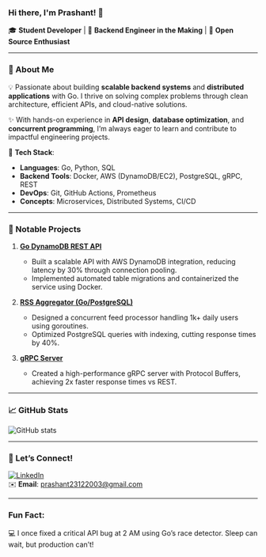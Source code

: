 ### Hi there, I'm Prashant! 👋  

🎓 **Student Developer** | 🚀 **Backend Engineer in the Making** | 🌟 **Open Source Enthusiast**

---

### 🌟 About Me
💡 Passionate about building **scalable backend systems** and **distributed applications** with Go. I thrive on solving complex problems through clean architecture, efficient APIs, and cloud-native solutions.  

✨ With hands-on experience in **API design**, **database optimization**, and **concurrent programming**, I’m always eager to learn and contribute to impactful engineering projects.  

🔧 **Tech Stack**:  
- **Languages**: Go, Python, SQL  
- **Backend Tools**: Docker, AWS (DynamoDB/EC2), PostgreSQL, gRPC, REST  
- **DevOps**: Git, GitHub Actions, Prometheus  
- **Concepts**: Microservices, Distributed Systems, CI/CD  

---

### 📌 Notable Projects
1. **[Go DynamoDB REST API](https://github.com/prashant231203/go-dynodb)**  
   - Built a scalable API with AWS DynamoDB integration, reducing latency by 30% through connection pooling.  
   - Implemented automated table migrations and containerized the service using Docker.  

2. **[RSS Aggregator (Go/PostgreSQL)](https://github.com/prashant231203/go-Aggregator-project)**  
   - Designed a concurrent feed processor handling 1k+ daily users using goroutines.  
   - Optimized PostgreSQL queries with indexing, cutting response times by 40%.  

3. **[gRPC Server](https://github.com/prashant231203/grpc)**  
   - Created a high-performance gRPC server with Protocol Buffers, achieving 2x faster response times vs REST.  

---

### 📈 GitHub Stats  
![GitHub stats](https://github-readme-stats.vercel.app/api?username=prashant231203&show_icons=true&theme=radical)  

---

### 💬 Let’s Connect!  
[![LinkedIn](https://img.shields.io/badge/-LinkedIn-blue?style=flat-square&logo=linkedin)](https://www.linkedin.com/in/prashant-singh-55399b251/)  
✉️ **Email**: prashant23122003@gmail.com  

---

### Fun Fact:
💻 I once fixed a critical API bug at 2 AM using Go’s race detector. Sleep can wait, but production can’t!
